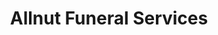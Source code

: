 ---
title: "Allnut Funeral Services"
url: /loveland/allnut-funeral-services/
shop: funeral directors
---